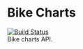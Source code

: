 # Bike Charts
[![Build Status](https://travis-ci.org/smoothml/bike-charts.svg?branch=master)](https://travis-ci.org/smoothml/bike-charts)  
Bike charts API.